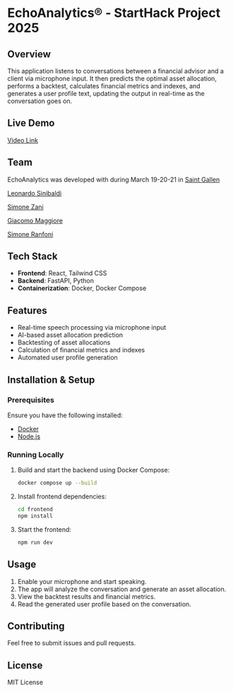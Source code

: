 # EchoAnalytics® - StartHack Project 2025

## Overview
This application listens to conversations between a financial advisor and a client via microphone input. It then predicts the optimal asset allocation, performs a backtest, calculates financial metrics and indexes, and generates a user profile text, updating the output in real-time as the conversation goes on.

## Live Demo
 [Video Link](https://www.youtube.com/watch?v=-x5jBZgiOXQ)

## Team
EchoAnalytics was developed with during March 19-20-21 in [Saint Gallen](https://www.startglobal.org/start-hack/what-is-hack)

[Leonardo Sinibaldi](https://www.linkedin.com/in/leonardo-sinibaldi-2a7414270/)

[Simone Zani](https://www.linkedin.com/in/simonezani35/)

[Giacomo Maggiore](https://www.linkedin.com/in/giacomo-maggiore-499994263/)

[Simone Ranfoni](https://www.linkedin.com/in/simoneranfoni/)

## Tech Stack
- **Frontend**: React, Tailwind CSS
- **Backend**: FastAPI, Python
- **Containerization**: Docker, Docker Compose

## Features
- Real-time speech processing via microphone input
- AI-based asset allocation prediction
- Backtesting of asset allocations
- Calculation of financial metrics and indexes
- Automated user profile generation

## Installation & Setup
### Prerequisites
Ensure you have the following installed:
- [Docker](https://www.docker.com/)
- [Node.js](https://nodejs.org/)

### Running Locally
1. Build and start the backend using Docker Compose:
   ```bash
   docker compose up --build
   ```
2. Install frontend dependencies:
   ```bash
   cd frontend
   npm install
   ```
3. Start the frontend:
   ```bash
   npm run dev
   ```

## Usage
1. Enable your microphone and start speaking.
2. The app will analyze the conversation and generate an asset allocation.
3. View the backtest results and financial metrics.
4. Read the generated user profile based on the conversation.

## Contributing
Feel free to submit issues and pull requests.

## License
MIT License

